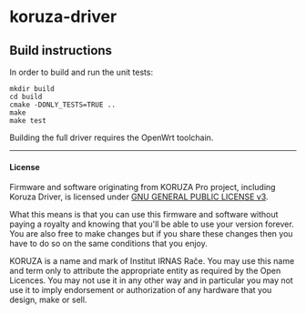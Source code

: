 # koruza-driver

## Build instructions

In order to build and run the unit tests:
```
mkdir build
cd build
cmake -DONLY_TESTS=TRUE ..
make
make test
```

Building the full driver requires the OpenWrt toolchain.

---

#### License

Firmware and software originating from KORUZA Pro project, including Koruza Driver, is licensed under [GNU GENERAL PUBLIC LICENSE v3](https://www.gnu.org/licenses/gpl-3.0.en.html).

What this means is that you can use this firmware and software without paying a royalty and knowing that you'll be able to use your version forever. You are also free to make changes but if you share these changes then you have to do so on the same conditions that you enjoy.

KORUZA is a name and mark of Institut IRNAS Rače. You may use this name and term only to attribute the appropriate entity as required by the Open Licences. You may not use it in any other way and in particular you may not use it to imply endorsement or authorization of any hardware that you design, make or sell.

